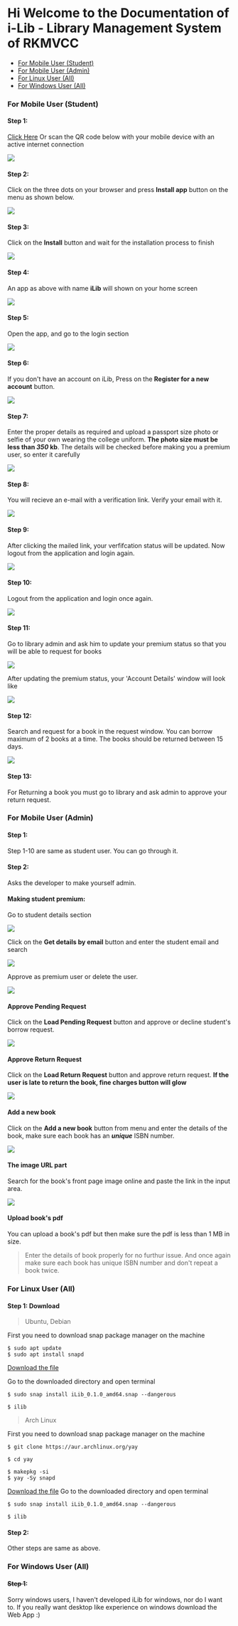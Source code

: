 # Hi Welcome to the Documentation of i-Lib - Library Management System of RKMVCC

* [For Mobile User (Student)](#for-mobile-user-student)
* [For Mobile User (Admin)](#for-mobile-user-admin)
* [For Linux User (All)](#for-linux-user-all)
* [For Windows User (All)](#for-windows-user-all)

### For Mobile User (Student)

#### **Step 1**:

[Click Here](https://ilib.website) Or scan the QR code below with your mobile device with an active internet connection


![](https://cdn.jsdelivr.net/gh/Bijit-Mondal/iLib-Documentation@main/assets/20230108_180721_QR_Code.png)

#### **Step 2**:

Click on the three dots on your browser and press **Install app** button on the menu as shown below.


![](https://cdn.jsdelivr.net/gh/Bijit-Mondal/iLib-Documentation@main/assets/20230108_181832_Screenshot_2023-01-08-17-19-14-28.jpg)

#### **Step 3**:

Click on the **Install** button and wait for the installation process to finish


![](https://cdn.jsdelivr.net/gh/Bijit-Mondal/iLib-Documentation@main/assets/20230108_182420_Screenshot_2023-01-08-17-19-22-94.jpg)

#### **Step 4**:

An app as above with name **iLib** will shown on your home screen


![](assets/20230108_182646_Screenshot_2023-01-08-17-20-00-32.jpg)

#### **Step 5**:

Open the app, and go to the login section


![](assets/20230108_183119_Screenshot_2023-01-08-17-20-11-91.jpg)

#### **Step 6**:

If you don't have an account on iLib, Press on the **Register for a new account** button.


![](assets/20230108_183505_Screenshot_2023-01-08-17-20-18-91.jpg)

#### **Step 7**:

Enter the proper details as required and upload a passport size photo or selfie of your own wearing the college uniform. **The photo size must be less than *350* kb**. The details will be checked before making you a premium user, so enter it carefully


![](assets/20230108_184206_Screenshot_2023-01-08-18-41-39-78.jpg)

#### **Step 8**:

You will recieve an e-mail with a verification link. Verify your email with it.


![](assets/20230108_194616_Screenshot_2023-01-08-17-24-11-49.jpg)

#### **Step 9**:

After clicking the mailed link, your verfifcation status will be updated. Now logout from the application and login again.


![](assets/20230108_202045_Screenshot_2023-01-08-17-25-09-27.jpg)

#### **Step 10:**

Logout from the application and login once again.


![](assets/20230108_202334_Screenshot_2023-01-08-17-25-21-09.jpg)

#### **Step 11:**

Go to library admin and ask him to update your premium status so that you will be able to request for books


![](assets/20230108_202754_IMG_20230108_174107.jpg)

After updating the premium status, your 'Account Details' window will look like


![](assets/20230108_203211_IMG_20230108_174140.jpg)

#### **Step 12:**

Search and request for a book in the request window. You can borrow maximum of 2 books at a time. The books should be returned between 15 days.


![](assets/20230108_203327_Screenshot_2023-01-08-17-28-51-29.jpg)

#### **Step 13:**

For Returning a book you must go to library and ask admin to approve your return request.

### For Mobile User (Admin)

#### **Step 1:**

Step 1-10 are same as student user. You can go through it.

#### **Step 2:**

Asks the developer to make yourself admin.

#### **Making student premium:**

Go to student details section


![](assets/20230108_210549_qwerty.jpg)

Click on the **Get details by email** button and enter the student email and search


![](assets/20230108_210823_Screenshot_2023-01-08-17-34-22-68_e4424258c8b8649f6e67d283a50a2cbc.jpg)

Approve as premium user or delete the user.


![](assets/20230108_210925_Screenshot_2023-01-08-17-34-30-74_e4424258c8b8649f6e67d283a50a2cbc.jpg)

#### **Approve Pending Request**

Click on the **Load Pending Request** button and approve or decline student's borrow request.


![](assets/20230108_211231_Screenshot_2023-01-08-17-35-50-54_e4424258c8b8649f6e67d283a50a2cbc.jpg)

#### **Approve Return Request**

Click on the  **Load Return Request** button and approve return request. **If the user is late to return the book, fine charges button will glow**


![](assets/20230108_211538_Screenshot_2023-01-08-17-36-37-99_e4424258c8b8649f6e67d283a50a2cbc.jpg)

#### **Add a new book**

Click on the **Add a new book** button from menu and enter the details of the book, make sure each book has an ***unique*** ISBN number.


![](assets/20230108_211730_Screenshot_2023-01-08-17-32-34-09_e4424258c8b8649f6e67d283a50a2cbc.jpg)

#### **The image URL part**

Search for the book's front page image online and paste the link in the input area.


![](assets/20230108_211925_Screenshot_2023-01-08-17-33-29-97_e4424258c8b8649f6e67d283a50a2cbc.jpg)

#### **Upload book's pdf**

You can upload a book's pdf but then make sure the pdf is less than 1 MB in size.

> Enter the details of book properly for no furthur issue. And once again make sure each book has unique ISBN number and don't repeat a book twice.

### For Linux User (All)

#### **Step 1: Download**

> Ubuntu, Debian

First you need to download snap package manager on the machine

```
$ sudo apt update
$ sudo apt install snapd
```

[Download the file](https://github.com/Bijit-Mondal/iLib-Documentation/releases)

Go to the downloaded directory and open terminal

```
$ sudo snap install iLib_0.1.0_amd64.snap --dangerous
```

```
$ ilib
```

> Arch Linux

First you need to download snap package manager on the machine

```
$ git clone https://aur.archlinux.org/yay

$ cd yay

$ makepkg -si
$ yay -Sy snapd
```

[Download the file](https://github.com/Bijit-Mondal/iLib-Documentation/releases)
Go to the downloaded directory and open terminal

```
$ sudo snap install iLib_0.1.0_amd64.snap --dangerous
```

```
$ ilib
```

#### **Step 2:**

Other steps are same as above.

### For Windows User (All)

#### ~~Step 1~~:

Sorry windows users, I haven't developed iLib for windows, nor do I want to. If you really want desktop like experience on windows download the Web App :)
